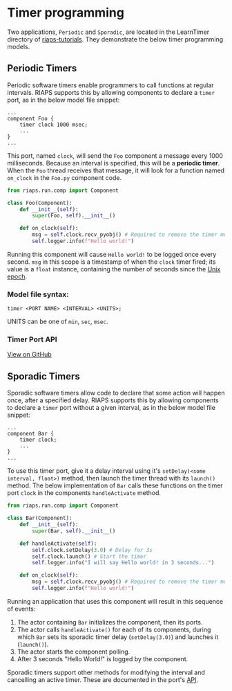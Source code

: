 # Timer programming
Two applications, `Periodic` and `Sporadic`, are located in the LearnTimer directory of [riaps-tutorials](https://github.com/RIAPS/riaps-tutorials). They demonstrate the below timer programming models.
## Periodic Timers
Periodic software timers enable programmers to call functions at regular intervals. RIAPS supports this by allowing components to declare a `timer` port, as in the below model file snippet: 
```
...
component Foo {
    timer clock 1000 msec;
    ...
}
...
```
This port, named `clock`, will send the `Foo` component a message every 1000 milliseconds. Because an interval is specified, this will be a **periodic timer**. When the `Foo` thread receives that message, it will look for a function named `on_clock` in the `Foo.py` component code.
```python
from riaps.run.comp import Component

class Foo(Component):
    def __init__(self):
        super(Foo, self).__init__()

    def on_clock(self):
        msg = self.clock.recv_pyobj() # Required to remove the timer message from the message queue
        self.logger.info(f"Hello world!")
```
Running this component will cause `Hello world!` to be logged once every second. `msg` in this scope is a timestamp of when the `clock` timer fired; its value is a `float` instance, containing the number of seconds since the [Unix epoch](https://en.wikipedia.org/wiki/Unix_time).

### Model file syntax:
```
timer <PORT NAME> <INTERVAL> <UNITS>;
```
UNITS can be one of `min`, `sec`, `msec`. 
### Timer Port API
[View on GitHub](https://github.com/RIAPS/riaps-pycom/blob/master/src/riaps/run/timPort.py#L239)

## Sporadic Timers
Sporadic software timers allow code to declare that some action will happen once, after a specified delay. RIAPS supports this by allowing components to declare a `timer` port without a given interval, as in the below model file snippet:
```
...
component Bar {
    timer clock;
    ...
}
...
```
To use this timer port, give it a delay interval using it's `setDelay(<some interval, float>)` method, then launch the timer thread with its `launch()` method. The below implementation of `Bar` calls these functions on the timer port `clock` in the components `handleActivate` method.
```python
from riaps.run.comp import Component

class Bar(Component):
    def __init__(self):
        super(Bar, self).__init__()

    def handleActivate(self):
        self.clock.setDelay(3.0) # Delay for 3s
        self.clock.launch() # Start the timer
        self.logger.info("I will say Hello world! in 3 seconds...")

    def on_clock(self):
        msg = self.clock.recv_pyobj() # Required to remove the timer message from the message queue
        self.logger.info(f"Hello world!")
```
Running an application that uses this component will result in this sequence of events:  
1. The actor containing `Bar` initializes the component, then its ports.
2. The actor calls `handleActivate()` for each of its components, during which `Bar` sets its sporadic timer delay (`setDelay(3.0)`) and launches it (`launch()`).
3. The actor starts the component polling.
4. After 3 seconds "Hello World!" is logged by the component.

Sporadic timers support other methods for modifying the interval and cancelling an active timer. These are documented in the port's [API](https://github.com/RIAPS/riaps-pycom/blob/master/src/riaps/run/timPort.py#L239).